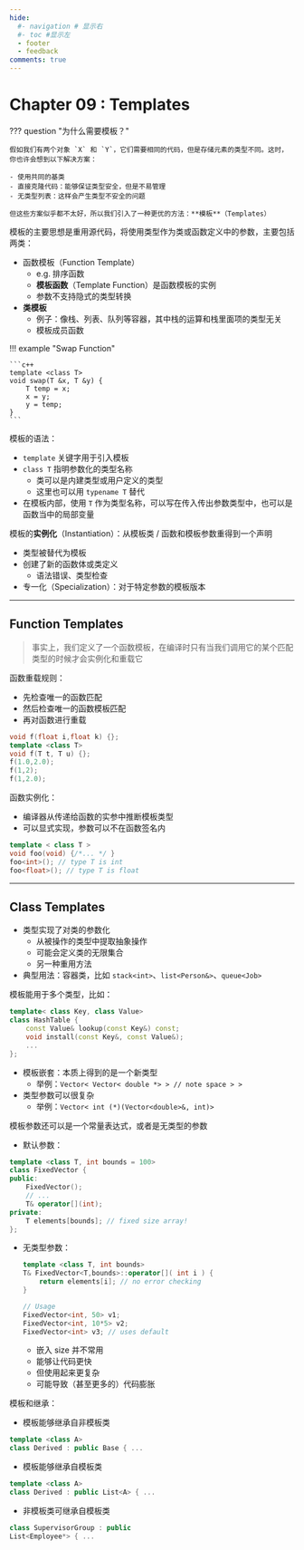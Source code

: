 ```yaml
---
hide:
  #- navigation # 显示右
  #- toc #显示左
  - footer
  - feedback
comments: true
--- 
```


# Chapter 09 : Templates

??? question "为什么需要模板？"

	假如我们有两个对象 `X` 和 `Y`，它们需要相同的代码，但是存储元素的类型不同。这时，你也许会想到以下解决方案：
	
	- 使用共同的基类
	- 直接克隆代码：能够保证类型安全，但是不易管理
	- 无类型列表：这样会产生类型不安全的问题
	
	但这些方案似乎都不太好，所以我们引入了一种更优的方法：**模板**（Templates）

模板的主要思想是重用源代码，将使用类型作为类或函数定义中的参数，主要包括两类：

- 函数模板（Function Template）
	- e.g. 排序函数
    - **模板函数**（Template Function）是函数模板的实例
    - 参数不支持隐式的类型转换
- **类模板**
    - 例子：像栈、列表、队列等容器，其中栈的运算和栈里面项的类型无关
    - 模板成员函数

!!! example "Swap Function"

	```c++
	template <class T>
	void swap(T &x, T &y) {
	    T temp = x;
	    x = y;
	    y = temp;
	}
	```

模板的语法：

- `template` 关键字用于引入模板
- `class T` 指明参数化的类型名称
    - 类可以是内建类型或用户定义的类型
    - 这里也可以用 `typename T` 替代
- 在模板内部，使用 `T` 作为类型名称，可以写在传入传出参数类型中，也可以是函数当中的局部变量

模板的**实例化**（Instantiation）：从模板类 / 函数和模板参数重得到一个声明

- 类型被替代为模板
- 创建了新的函数体或类定义
    - 语法错误、类型检查
- 专一化（Specialization）：对于特定参数的模板版本
***
## Function Templates

> 事实上，我们定义了一个函数模板，在编译时只有当我们调用它的某个匹配类型的时候才会实例化和重载它

函数重载规则：

- 先检查唯一的函数匹配
- 然后检查唯一的函数模板匹配
- 再对函数进行重载

```c++
void f(float i,float k) {};
template <class T>
void f(T t, T u) {};
f(1.0,2.0);
f(1,2);
f(1,2.0);
```

函数实例化：

- 编译器从传递给函数的实参中推断模板类型
- 可以显式实现，参数可以不在函数签名内

```c++
template < class T >
void foo(void) {/*... */ }
foo<int>(); // type T is int
foo<float>(); // type T is float
```
***
## Class Templates

- 类型实现了对类的参数化
    - 从被操作的类型中提取抽象操作
    - 可能会定义类的无限集合
    - 另一种重用方法
- 典型用法：容器类，比如 `stack<int>`、`list<Person&>`、`queue<Job>`

模板能用于多个类型，比如：

```c++
template< class Key, class Value>
class HashTable {
    const Value& lookup(const Key&) const;
    void install(const Key&, const Value&);
    ...
};
```

- 模板嵌套：本质上得到的是一个新类型
    - 举例：`Vector< Vector< double *> > // note space > >`
- 类型参数可以很复杂
    - 举例：`Vector< int (*)(Vector<double>&, int)>`

模板参数还可以是一个常量表达式，或者是无类型的参数

- 默认参数：

```c++
template <class T, int bounds = 100>
class FixedVector {
public:
    FixedVector();
    // ...
    T& operator[](int);
private:
    T elements[bounds]; // fixed size array!
};
```

- 无类型参数：
	
	```c++
	template <class T, int bounds>
	T& FixedVector<T,bounds>::operator[]( int i ) {
	    return elements[i]; // no error checking
	}
	
	// Usage
	FixedVector<int, 50> v1;
	FixedVector<int, 10*5> v2;
	FixedVector<int> v3; // uses default
	```
	
	- 嵌入 size 并不常用
	- 能够让代码更快
	- 但使用起来更复杂
	- 可能导致（甚至更多的）代码膨胀

模板和继承：

- 模板能够继承自非模板类

```c++
template <class A>
class Derived : public Base { ...
```

- 模板能够继承自模板类

```c++
template <class A>
class Derived : public List<A> { ...
```

- 非模板类可继承自模板类

```c++
class SupervisorGroup : public
List<Employee*> { ...
```

